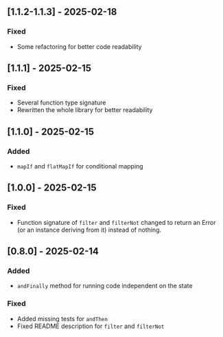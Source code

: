 ## [1.1.2-1.1.3] - 2025-02-18
### Fixed
- Some refactoring for better code readability

## [1.1.1] - 2025-02-15
### Fixed
- Several function type signature
- Rewritten the whole library for better readability

## [1.1.0] - 2025-02-15
### Added
- `mapIf` and `flatMapIf` for conditional mapping

## [1.0.0] - 2025-02-15
### Fixed
- Function signature of `filter` and `filterNot` changed to return an Error (or an instance deriving from it) instead of nothing.

## [0.8.0] - 2025-02-14
### Added
- `andFinally` method for running code independent on the state

### Fixed
- Added missing tests for `andThen`
- Fixed README description for `filter` and `filterNot`